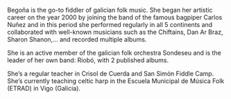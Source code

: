 Begoña is the go-to fiddler of galician folk music. She began her artistic career on the year 2000 by joining the band of the famous bagpiper Carlos Nuñez and in this period she performed regularly in all 5 continents and collaborated with well-known musicians such as the Chiftains, Dan Ar Braz, Sharon Shanon,… and recorded multiple albums.

She is an active member of the galician folk orchestra Sondeseu and is the leader of her own band: Riobó, with 2 published albums.

She’s a regular teacher in Crisol de Cuerda and San Simón Fiddle Camp. She’s currently teaching celtic harp in the Escuela Municipal de Música Folk (ETRAD) in Vigo (Galicia).
